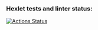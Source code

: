 ### Hexlet tests and linter status:
[![Actions Status](https://github.com/shortykevich/python-project-52/actions/workflows/hexlet-check.yml/badge.svg)](https://github.com/shortykevich/python-project-52/actions)